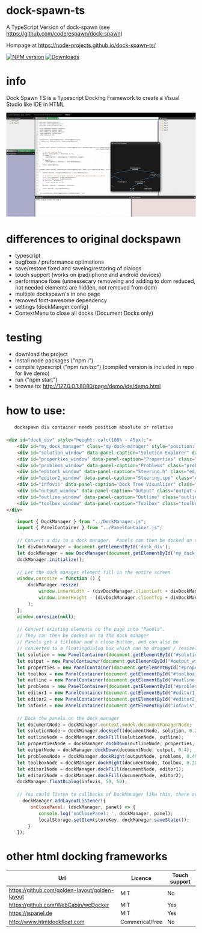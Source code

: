 # dock-spawn-ts
A TypeScript Version of dock-spawn (see https://github.com/coderespawn/dock-spawn)

Hompage at https://node-projects.github.io/dock-spawn-ts/

[![NPM version](http://img.shields.io/npm/v/dock-spawn-ts.svg)](https://www.npmjs.com/package/dock-spawn-ts)
[![Downloads](https://img.shields.io/npm/dm/dock-spawn-ts.svg)](https://www.npmjs.com/package/dock-spawn-ts)

# info
Dock Spawn TS is a Typescript Docking Framework to create a Visual Studio like IDE in HTML

![Logo](ide.png)

# differences to original dockspawn
 - typescript
 - bugfixes / preformance optimations
 - save/restore fixed and saveing/restoring of dialogs
 - touch support (works on ipad/iphone and android devices)
 - performance fixes (unnessecary removeing and adding to dom reduced, not needed elements are hidden, not removed from dom)
 - multiple dockspawn's in one page
 - removed font-awesome dependency
 - settings (dockManger.config)
 - ContextMenu to close all docks (Document Docks only)

# testing
 - download the project
 - install node packages ("npm i")
 - compile typescript ("npm run tsc") (compiled version is included in repo for live demo)
 - run ("npm start")
 - browse to: http://127.0.0.1:8080/page/demo/ide/demo.html

# how to use:

```html
   dockspawn div container needs position absolute or relative 

<div id="dock_div" style="height: calc(100% - 45px);">
    <div id="my_dock_manager" class="my-dock-manager" style="position: relative;"></div>
    <div id="solution_window" data-panel-caption="Solution Explorer" data-panel-icon="test.png" class="solution-window" hidden></div>
    <div id="properties_window" data-panel-caption="Properties" class="properties-window" hidden></div>
    <div id="problems_window" data-panel-caption="Problems" class="problems-window" hidden></div>
    <div id="editor1_window" data-panel-caption="Steering.h" class="editor1-window editor-host" hidden></div>
    <div id="editor2_window" data-panel-caption="Steering.cpp" class="editor2-window editor-host" hidden></div>
    <div id="infovis" data-panel-caption="Dock Tree Visualizer" class="editor2-window editor-host" hidden></div>
    <div id="output_window" data-panel-caption="Output" class="output-window editor-host" hidden></div>
    <div id="outline_window" data-panel-caption="Outline" class="outline-window" hidden></div>
    <div id="toolbox_window" data-panel-caption="Toolbox" class="toolbox-window" hidden></div>
</div>

```

```javascript
    import { DockManager } from "../DockManager.js";
    import { PanelContainer } from "../PanelContainer.js";

    // Convert a div to a dock manager.  Panels can then be docked on to it
    let divDockManager = document.getElementById('dock_div');
    let dockManager = new DockManager(document.getElementById('my_dock_manager'));
    dockManager.initialize();

    // Let the dock manager element fill in the entire screen
    window.onresize = function () {
        dockManager.resize(
            window.innerWidth - (divDockManager.clientLeft + divDockManager.offsetLeft),
            window.innerHeight - (divDockManager.clientTop + divDockManager.offsetTop)
        );
    };
    window.onresize(null);

    // Convert existing elements on the page into "Panels". 
    // They can then be docked on to the dock manager 
    // Panels get a titlebar and a close button, and can also be 
    // converted to a floatingdialog box which can be dragged / resized 
    let solution = new PanelContainer(document.getElementById("#solution_window"), dockManager);
    let output = new PanelContainer(document.getElementById("#output_window"), dockManager);
    let properties = new PanelContainer(document.getElementById("#properties_window"), dockManager);
    let toolbox = new PanelContainer(document.getElementById("#toolbox_window"), dockManager);
    let outline = new PanelContainer(document.getElementById("#outline_window"), dockManager);
    let problems = new PanelContainer(document.getElementById("#problems_window"), dockManager);
    let editor1 = new PanelContainer(document.getElementById("#editor1_window"), dockManager);
    let editor2 = new PanelContainer(document.getElementById("#editor2_window"), dockManager);
    let infovis = new PanelContainer(document.getElementById("infovis"), dockManager);

    // Dock the panels on the dock manager
    let documentNode = dockManager.context.model.documentManagerNode;
    let solutionNode = dockManager.dockLeft(documentNode, solution, 0.20);
    let outlineNode = dockManager.dockFill(solutionNode, outline);
    let propertiesNode = dockManager.dockDown(outlineNode, properties, 0.6);
    let outputNode = dockManager.dockDown(documentNode, output, 0.4);
    let problemsNode = dockManager.dockRight(outputNode, problems, 0.40);
    let toolboxNode = dockManager.dockRight(documentNode, toolbox, 0.20);
    let editor1Node = dockManager.dockFill(documentNode, editor1);
    let editor2Node = dockManager.dockFill(documentNode, editor2);
    dockManager.floatDialog(infovis, 50, 50);

    // You could listen to callbacks of DockManager like this, there are more event's then close available see ILayoutEventListener
      dockManager.addLayoutListener({
         onClosePanel: (dockManager, panel) => {
            console.log('onClosePanel: ', dockManager, panel);
            localStorage.setItem(storeKey, dockManager.saveState());
        }
    });
```

# other html docking frameworks 

| Url                                            | Licence         | Touch support |
|------------------------------------------------|-----------------|---------------|
| https://github.com/golden-layout/golden-layout | MIT             | No            |
| https://github.com/WebCabin/wcDocker           | MIT             | Yes           |
| https://jspanel.de                             | MIT             | Yes           |
| http://www.htmldockfloat.com                   | Commerical/free | No            |
